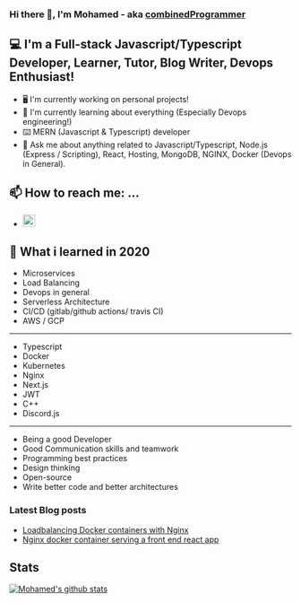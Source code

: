 ### Hi there 👋, I'm Mohamed - aka [combinedProgrammer][combinedprogrammer]

## 💻 I'm a Full-stack Javascript/Typescript Developer, Learner, Tutor, Blog Writer, Devops Enthusiast!

- 🖥️ I'm currently working on personal projects!
- 📖 I'm currently learning about everything (Especially Devops engineering!)
- ⌨️ MERN (Javascript & Typescript) developer
- 💬 Ask me about anything related to Javascript/Typescript, Node.js (Express / Scripting), React, Hosting, MongoDB, NGINX, Docker (Devops in General).

## 📫 How to reach me: ...

- [<img alt='darklight147 | LinkedIn' width='22px' src='https://cdn.jsdelivr.net/npm/simple-icons@3.12.0/icons/linkedin.svg' />][linkedin]

## 🏫 What i learned in 2020

- Microservices
- Load Balancing
- Devops in general
- Serverless Architecture
- CI/CD (gitlab/github actions/ travis CI)
- AWS / GCP

---

- Typescript
- Docker
- Kubernetes
- Nginx
- Next.js
- JWT
- C++
- Discord.js

---

- Being a good Developer
- Good Communication skills and teamwork
- Programming best practices
- Design thinking
- Open-source
- Write better code and better architectures

### Latest Blog posts

<!-- BLOG-POST-LIST:START -->

- [Loadbalancing Docker containers with Nginx](https://medium.com/@belkamelmohamed/loadbalancing-docker-containers-with-nginx-465a66a6acd2?source=rss-dae79ee7f704------2)
- [Nginx docker container serving a front end react app](https://medium.com/@belkamelmohamed/nginx-docker-container-serving-a-front-end-react-app-8d8f81d44587?source=rss-dae79ee7f704------2)
<!-- BLOG-POST-LIST:END -->

## Stats

[![Mohamed's github stats](https://github-readme-stats.vercel.app/api?username=darklight147&show_icons=true&hide=issues&include_all_commits=true)](https://github.com/darklight147/github-readme-stats)

[combinedprogrammer]: https://www.youtube.com/channel/UCxOOgcdkUTmk0dP8K4qfd_Q?view_as=subscriber
[linkedin]: https://www.linkedin.com/in/mohamed-belkamel-a65364183
